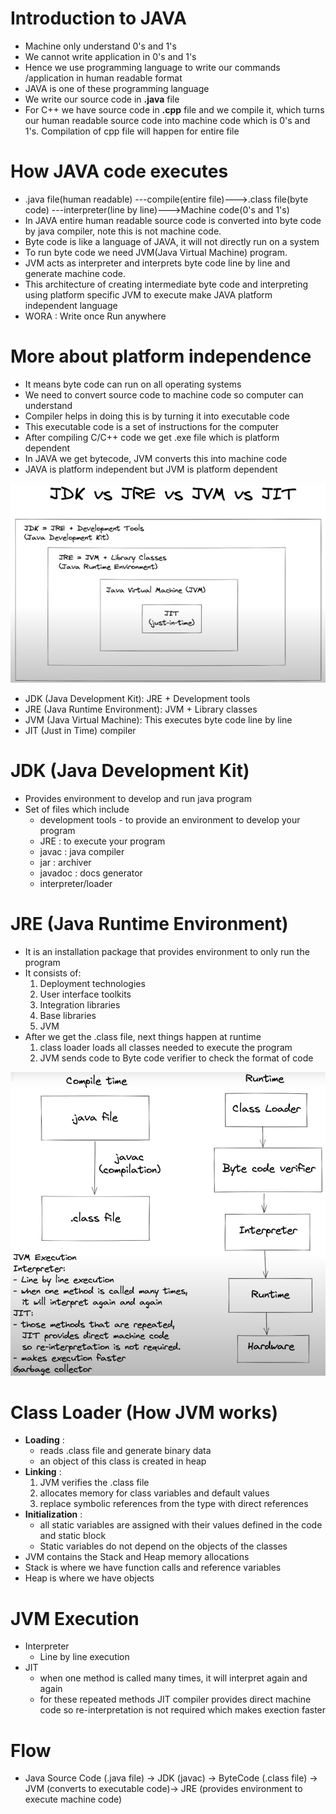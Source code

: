 # Introduction to JAVA
- Machine only understand 0's and 1's
- We cannot write application in 0's and 1's
- Hence we use programming language to write our commands /application in human readable format
- JAVA is one of these programming language
- We write our source code in **.java** file
- For C++ we have source code in **.cpp** file and we compile it, which turns our human readable source code into machine code which is 0's and 1's. Compilation of cpp file will happen for entire file

# How JAVA code executes
- .java file(human readable) ---compile(entire file)--->.class file(byte code) ---interpreter(line by line)--->Machine code(0's and 1's)
- In JAVA entire human readable source code is converted into byte code by java compiler, note this is not machine code.
- Byte code is like a language of JAVA, it will not directly run on a system
- To run byte code we need JVM(Java Virtual Machine) program.
- JVM acts as interpreter and interprets byte code line by line and generate machine code.
- This architecture of creating intermediate byte code and interpreting using platform specific JVM to execute make JAVA platform independent language
- WORA : Write once Run anywhere

# More about platform independence
- It means byte code can run on all operating systems
- We need to convert source code to machine code so computer can understand
- Compiler helps in doing this is by turning it into executable code
- This executable code is a set of instructions for the computer
- After compiling C/C++ code we get .exe file which is platform dependent
- In JAVA we get bytecode, JVM converts this into machine code
- JAVA is platform independent but JVM is platform dependent

![](img-01.png)

- JDK (Java Development Kit): JRE + Development tools
- JRE (Java Runtime Environment): JVM + Library classes
- JVM (Java Virtual Machine): This executes byte code line by line
- JIT (Just in Time) compiler

# JDK (Java Development Kit)
- Provides environment to develop and run java program
- Set of files which include
    - development tools - to provide an environment to develop your program
    - JRE : to execute your program
    - javac : java compiler
    - jar : archiver
    - javadoc : docs generator
    - interpreter/loader

# JRE (Java Runtime Environment)
- It is an installation package that provides environment to only run the program
- It consists of:
    1. Deployment technologies
    2. User interface toolkits
    3. Integration libraries
    4. Base libraries
    5. JVM
- After we get the .class file, next things happen at runtime
    1. class loader loads all classes needed to execute the program
    2. JVM sends code to Byte code verifier to check the format of code

![](img-02.png)

# Class Loader (How JVM works)
- **Loading** :
    - reads .class file and generate binary data
    - an object of this class is created in heap
- **Linking** : 
    1. JVM verifies the .class file
    2. allocates memory for class variables and default values
    3. replace symbolic references from the type with direct references
- **Initialization** : 
    - all static variables are assigned with their values defined in the code and static block
    - Static variables do not depend on the objects of the classes
- JVM contains the Stack and Heap memory allocations
- Stack is where we have function calls and reference variables
- Heap is where we have objects

# JVM Execution
- Interpreter
    - Line by line execution
- JIT
    - when one method is called many times, it will interpret again and again
    - for these repeated methods JIT compiler provides direct machine code so re-interpretation is not required which makes exection faster

# Flow
- Java Source Code (.java file) -> JDK (javac) -> ByteCode (.class file) -> JVM (converts to executable code)-> JRE (provides environment to execute machine code)






